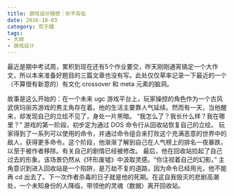 ```yaml
---
title: 游戏设计随想：你不存在
date: 2016-10-03
category: 荒于嬉
tags:
- 大纲
- 游戏设计
---
```


最近是期中考试周，累积到现在还有5个作业要交，昨天刚刚通宵搞定一个大作文，所以本来准备好题目的三篇文章也没有写。此处仅仅草率记录一下最近的一个（不算很有新意的）有文化 crossover 和 meta 元素的脑洞。

<!--more-->

故事是这么开始的：在一个未来 ugc 游戏平台上，玩家操控的角色作为一个古风武侠玛丽苏游戏的男主角存在着。他的生活主要靠人气延续。然而有一天，当他醒来，却发现自己的立绘不见了，身处一片黑暗。
“我怎么了？我长什么样？我在哪里？”
游戏的第一阶段，初步定为通过 DOS 命令行从回收站恢复自己的立绘。
玩家得到了一系列可以使用的命令，并通过命令组合来打败这个充满恶意的世界中的敌人，获得更多命令。这个阶段，他渐渐了解到自己在人气榜上的排名一夜暴跌，以至于被作者移除。有关自己的剧情已经被修改。
最后，他在回收站捡起了自己过去的形象。该场景仍然从《环形废墟》中汲取灵感。“你注视着自己的幻影。”
主角意识到进入回收站是一个陷阱，是万劫不复的道路，因为命令已经用光，他不能再 cd 出去了。下一次作者杀毒的日子就是他的死期。在这自我毁灭的悲剧高潮处，一个未知身份的人降临，带领他的灵魂（数据）离开回收站。

